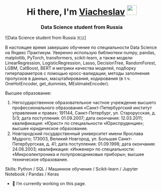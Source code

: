 <h1 align="center">Hi there, I'm <a href="https://daniilshat.ru/" target="_blank">Viacheslav</a> 
<img src="https://github.com/blackcater/blackcater/raw/main/images/Hi.gif" height="32"/></h1>
<h3 align="center">Data Science student from Russia</h3>
![Data Science student from Russia 🇷🇺</h3>]

В настоящее время завершаю обучение по специальности Data Science на Яндекс Практикум.
Уверенно использую библиотеки numpy, pandas, matplotlib, PyTorch, transformers, scikit-learn, а также модели LinearRegression, LogisticRegression, Lasso, DecisionTree, RandomForest, LGBM, CatBoost, BERT и метрики качества моделей, подборку гиперпараметров с помощью кросс-валидации, методы заполнения пропусков в данных, масштабирования, кодирования (в т.ч. OneHotEncoder, get_dummies, MEstimateEncoder).

Высшее образование:

1) Негосударственное образовательное частное учреждение высшего профессионального образования «Санкт-Петербургский институт управления и права»; 191144, Санкт-Петербург, ул. Старорусская, д. 5/3; дата поступления: 01.09.2007; дата окончания: 12.03.2011; квалификация: «Юрист» по специальности «Юриспруденция»; высшее юридическое образование.
2) Новгородский государственный университет имени Ярослава Мудрого; 173003, Великий Новгород, ул. Большая Санкт-Петербургская, д. 41; дата поступления: 01.09.1998; дата окончания: 24.06.2003; квалификация: «Инженер» по специальности: «Микроэлектроника и полупроводниковые приборы»; высшее техническое образование.

Skills: Python / SQL / Машинное обучение / Scikit-learn / Jupyter Notebook / Pandas / Keras

- 🔭 I’m currently working on this page. 
